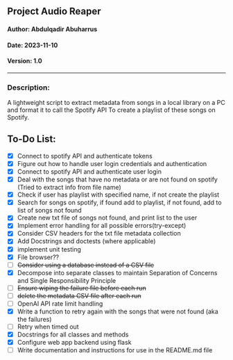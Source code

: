 ## Project Audio Reaper

#### Author: Abdulqadir Abuharrus

#### Date: 2023-11-10

#### Version: 1.0

____

### Description:

A lightweight script to extract metadata from songs in a local library on a PC and format it to call the Spotify API
To create a playlist of these songs on Spotify.

## To-Do List:

- [X] Connect to spotify API and authenticate tokens
- [X] Figure out how to handle user login credentials and authentication
- [X] Connect to spotify API and authenticate user login
- [X] Deal with the songs that have no metadata or are not found on spotify (Tried to extract info from file name)
- [X] Check if user has playlist with specified name, if not create the playlist
- [X] Search for songs on spotify, if found add to playlist, if not found, add to list of songs not found
- [X] Create new txt file of songs not found, and print list to the user
- [X] Implement error handling for all possible errors(try-except)
- [X] Consider CSV headers for the txt file metadata collection
- [X] Add Docstrings and doctests (where applicable)
- [X] implement unit testing
- [X] File browser??
- [ ] ~~Consider using a database instead of a CSV file~~
- [X] Decompose into separate classes to maintain Separation of Concerns and Single Responsibility Principle
- [ ] ~~Ensure wiping the failure file before each run~~
- [ ] ~~delete the metadata CSV file after each run~~
- [ ] OpenAI API rate limit handling
- [X] Write a function to retry again with the songs that were not found (aka the failures)
- [ ] Retry when timed out
- [X] Docstrings for all classes and methods
- [X] Configure web app backend using flask
- [ ] Write documentation and instructions for use in the README.md file

